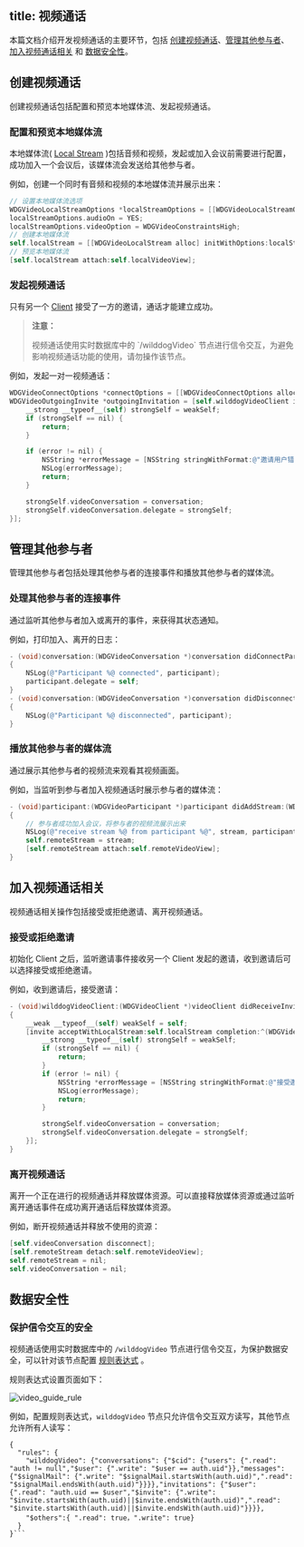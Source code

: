 title: 视频通话
---

本篇文档介绍开发视频通话的主要环节，包括 [创建视频通话](/guide/video/ios/conversation.html#创建视频通话)、[管理其他参与者](/guide/video/ios/conversation.html#管理其他参与者)、[加入视频通话相关](/guide/video/ios/conversation.html#加入视频通话相关) 和 [数据安全性](/guide/video/ios/conversation.html#数据安全性)。

## 创建视频通话

创建视频通话包括配置和预览本地媒体流、发起视频通话。

### 配置和预览本地媒体流

本地媒体流( [Local Stream](/guide/video/core.html#Local-Stream) )包括音频和视频，发起或加入会议前需要进行配置，成功加入一个会议后，该媒体流会发送给其他参与者。

例如，创建一个同时有音频和视频的本地媒体流并展示出来：

```objectivec
// 设置本地媒体流选项
WDGVideoLocalStreamOptions *localStreamOptions = [[WDGVideoLocalStreamOptions alloc] init];
localStreamOptions.audioOn = YES;
localStreamOptions.videoOption = WDGVideoConstraintsHigh;
// 创建本地媒体流
self.localStream = [[WDGVideoLocalStream alloc] initWithOptions:localStreamOptions];
// 预览本地媒体流
[self.localStream attach:self.localVideoView];
```

### 发起视频通话

只有另一个 [Client](/guide/video/core.html#Client) 接受了一方的邀请，通话才能建立成功。

<blockquote class="warning">
  <p><strong>注意：</strong></p>
  视频通话使用实时数据库中的 `/wilddogVideo` 节点进行信令交互，为避免影响视频通话功能的使用，请勿操作该节点。
</blockquote>


例如，发起一对一视频通话：

```objectivec
WDGVideoConnectOptions *connectOptions = [[WDGVideoConnectOptions alloc] initWithLocalStream:self.localStream];
WDGVideoOutgoingInvite *outgoingInvitation = [self.wilddogVideoClient inviteToConversationWithID:wilddogID options:connectOptions completion:^(WDGVideoConversation *conversation, NSError *error) {
    __strong __typeof__(self) strongSelf = weakSelf;
    if (strongSelf == nil) {
        return;
    }

    if (error != nil) {
        NSString *errorMessage = [NSString stringWithFormat:@"邀请用户错误(%@): %@", userID, [error localizedDescription]];
        NSLog(errorMessage);
        return;
    }

    strongSelf.videoConversation = conversation;
    strongSelf.videoConversation.delegate = strongSelf;
}];
```

## 管理其他参与者

管理其他参与者包括处理其他参与者的连接事件和播放其他参与者的媒体流。


### 处理其他参与者的连接事件

通过监听其他参与者加入或离开的事件，来获得其状态通知。

例如，打印加入、离开的日志：

```objectivec
- (void)conversation:(WDGVideoConversation *)conversation didConnectParticipant:(WDGVideoParticipant *)participant
{
    NSLog(@"Participant %@ connected", participant);
    participant.delegate = self;
}
- (void)conversation:(WDGVideoConversation *)conversation didDisconnectParticipant:(WDGVideoParticipant *)participant
{
    NSLog(@"Participant %@ disconnected", participant);
}
```

### 播放其他参与者的媒体流

通过展示其他参与者的视频流来观看其视频画面。

例如，当监听到参与者加入视频通话时展示参与者的媒体流：

```objectivec
- (void)participant:(WDGVideoParticipant *)participant didAddStream:(WDGVideoRemoteStream *)stream
{
    // 参与者成功加入会议，将参与者的视频流展示出来
    NSLog(@"receive stream %@ from participant %@", stream, participant);
    self.remoteStream = stream;
    [self.remoteStream attach:self.remoteVideoView];
}
```

## 加入视频通话相关

视频通话相关操作包括接受或拒绝邀请、离开视频通话。

### 接受或拒绝邀请

初始化 Client 之后，监听邀请事件接收另一个 Client 发起的邀请，收到邀请后可以选择接受或拒绝邀请。

例如，收到邀请后，接受邀请：

```objectivec
- (void)wilddogVideoClient:(WDGVideoClient *)videoClient didReceiveInvite:(WDGVideoIncomingInvite *)invite
{
    __weak __typeof__(self) weakSelf = self;
    [invite acceptWithLocalStream:self.localStream completion:^(WDGVideoConversation *conversation, NSError *error) {
        __strong __typeof__(self) strongSelf = weakSelf;
        if (strongSelf == nil) {
            return;
        }
        if (error != nil) {
            NSString *errorMessage = [NSString stringWithFormat:@"接受邀请错误: %@", [error localizedDescription]];
            NSLog(errorMessage);
            return;
        }

        strongSelf.videoConversation = conversation;
        strongSelf.videoConversation.delegate = strongSelf;
    }];
}
```

### 离开视频通话

离开一个正在进行的视频通话并释放媒体资源。可以直接释放媒体资源或通过监听离开通话事件在成功离开通话后释放媒体资源。

例如，断开视频通话并释放不使用的资源：

```objectivec
[self.videoConversation disconnect];
[self.remoteStream detach:self.remoteVideoView];
self.remoteStream = nil;
self.videoConversation = nil;
```

## 数据安全性

### 保护信令交互的安全

视频通话使用实时数据库中的 `/wilddogVideo` 节点进行信令交互，为保护数据安全，可以针对该节点配置 [规则表达式](/guide/sync/rules/introduce.html) 。

规则表达式设置页面如下：

<img src="/images/video_guide_rule.png" alt="video_guide_rule">

例如，配置规则表达式，`wilddogVideo` 节点只允许信令交互双方读写，其他节点允许所有人读写：

```
{
  "rules": {
    "wilddogVideo": {"conversations": {"$cid": {"users": {".read": "auth != null","$user": {".write": "$user == auth.uid"}},"messages": {"$signalMail": {".write": "$signalMail.startsWith(auth.uid)",".read": "$signalMail.endsWith(auth.uid)"}}}},"invitations": {"$user": {".read": "auth.uid == $user","$invite": {".write": "$invite.startsWith(auth.uid)||$invite.endsWith(auth.uid)",".read": "$invite.startsWith(auth.uid)||$invite.endsWith(auth.uid)"}}}},
    "$others":{ ".read": true，".write": true}
  }
}```
